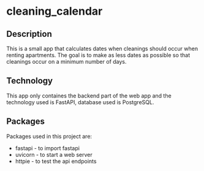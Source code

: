 # cleaning_calendar

## Description

This is a small app that calculates dates when cleanings should occur when renting apartments. The goal is to make as less dates as possible so that cleanings occur on a minimum number of days.

## Technology

This app only containes the backend part of the web app and the technology used is FastAPI, database used is PostgreSQL.

## Packages

Packages used in this project are:

- fastapi - to import fastapi
- uvicorn - to start a web server
- httpie - to test the api endpoints

